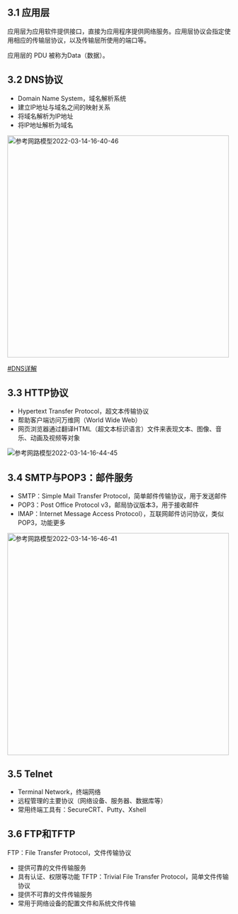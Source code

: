## 3.1 应用层

应用层为应用软件提供接口，直接为应用程序提供网络服务。应用层协议会指定使用相应的传输层协议，以及传输层所使用的端口等。

应用层的 PDU 被称为Data（数据）。

## 3.2 DNS协议

- Domain Name System，域名解析系统
- 建立IP地址与域名之间的映射关系
- 将域名解析为IP地址
- 将IP地址解析为域名

<img src="https://linley.oss-cn-shanghai.aliyuncs.com/typora_image/参考网路模型2022-03-14-16-40-46.png" alt="参考网路模型2022-03-14-16-40-46" width="500" height="">

[#DNS详解](quote/DNS协议详解.md)

## 3.3 HTTP协议

- Hypertext Transfer Protocol，超文本传输协议
- 帮助客户端访问万维网（World Wide Web）
- 网页浏览器通过翻译HTML（超文本标识语言）文件来表现文本、图像、音乐、动画及视频等对象

<img src="https://linley.oss-cn-shanghai.aliyuncs.com/typora_image/参考网路模型2022-03-14-16-44-45.png" alt="参考网路模型2022-03-14-16-44-45" width="" height="">

## 3.4 SMTP与POP3：邮件服务

- SMTP：Simple Mail Transfer Protocol，简单邮件传输协议，用于发送邮件
- POP3：Post Office Protocol v3，邮局协议版本3，用于接收邮件
- IMAP：Internet Message Access Protocol），互联网邮件访问协议，类似POP3，功能更多

<img src="https://linley.oss-cn-shanghai.aliyuncs.com/typora_image/参考网路模型2022-03-14-16-46-41.png" alt="参考网路模型2022-03-14-16-46-41" width="500" height="">

## 3.5 Telnet

- Terminal Network，终端网络
- 远程管理的主要协议（网络设备、服务器、数据库等）
- 常用终端工具有：SecureCRT、Putty、Xshell

## 3.6 FTP和TFTP

FTP：File Transfer Protocol，文件传输协议
- 提供可靠的文件传输服务
- 具有认证、权限等功能
TFTP：Trivial File Transfer Protocol，简单文件传输协议
- 提供不可靠的文件传输服务
- 常用于网络设备的配置文件和系统文件传输